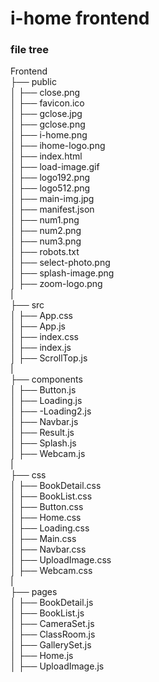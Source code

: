 # i-home frontend


### file tree

Frontend <br/>
├── public <br/>
│   ├── close.png <br/>
│   ├── favicon.ico <br/>
│   ├── gclose.jpg <br/>
│   ├── gclose.png <br/>
│   ├── i-home.png <br/>
│   ├── ihome-logo.png <br/>
│   ├── index.html <br/>
│   ├── load-image.gif <br/>
│   ├── logo192.png <br/>
│   ├── logo512.png <br/>
│   ├── main-img.jpg <br/>
│   ├── manifest.json <br/>
│   ├── num1.png <br/>
│   ├── num2.png <br/>
│   ├── num3.png <br/>
│   ├── robots.txt <br/>
│   ├── select-photo.png <br/>
│   ├── splash-image.png <br/>
│   ├── zoom-logo.png <br/>
|<br/>
├── src <br/>
│   ├── App.css <br/>
│   ├── App.js <br/>
│   ├── index.css <br/>
│   ├── index.js <br/>
│   ├── ScrollTop.js <br/>
|<br/>
├── components <br/>
│   ├── Button.js <br/>
│   ├── Loading.js <br/>
│   ├── -Loading2.js <br/>
│   ├── Navbar.js <br/>
│   ├── Result.js <br/>
│   ├── Splash.js <br/>
│   ├── Webcam.js <br/>
|<br/>
├── css <br/>
│   ├── BookDetail.css <br/>
│   ├── BookList.css <br/>
│   ├── Button.css <br/>
│   ├── Home.css <br/>
│   ├── Loading.css <br/>
│   ├── Main.css <br/>
│   ├── Navbar.css <br/>
│   ├── UploadImage.css <br/>
│   ├── Webcam.css <br/>
|<br/>
├── pages <br/>
│   ├── BookDetail.js <br/>
│   ├── BookList.js <br/>
│   ├── CameraSet.js <br/>
│   ├── ClassRoom.js <br/>
│   ├── GallerySet.js <br/>
│   ├── Home.js <br/>
│   ├── UploadImage.js <br/>
